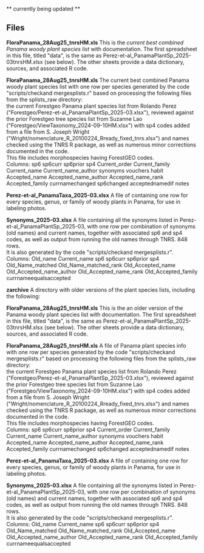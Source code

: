 ** currently being updated **

## Files 

**FloraPanama_28Aug25_tnrsHM.xls** This is the *current best combined Panama woody plant species list* with documentation.
The first spreadsheet in this file, titled "data", is the same as
Perez-et-al_PanamaPlantSp_2025-03tnrsHM.xlsx (see below).  The other sheets provide a data dictionary, sources, and associated R code.  

**FloraPanama_28Aug25_tnrsHM.xls** The current best combined Panama woody plant species list with one row per species 
generated by the code "scripts/checkand mergesplists.r" based on processing 
the following files from the splists_raw directory:  
the current Forestgeo Panama plant species list from Rolando Perez ("Forestgeo/Perez-et-al_PanamaPlantSp_2025-03.xlsx"), 
reviewed against the prior Forestgeo tree species list from Suzanne Lao ("Forestgeo/ViewTaxonomy_2024-09-10HM.xlsx")
with sp4 codes added from a file from S. Joseph Wright ("Wright/nomenclature_R_20100224_Rready_fixed_tnrs.xlsx")
and names checked using the TNRS R package,
as well as numerous minor corrections documented in the code.  
This file includes morphospecies having ForestGEO codes.  
Columns: sp6	sp6curr	sp6prior	sp4	Current_order	Current_family	Current_name	Current_name_author	synonyms	vouchers	habit	Accepted_name	Accepted_name_author	Accepted_name_rank	Accepted_family	currnamechanged	sp6changed	acceptednamedif	notes

**Perez-et-al_PanamaTaxa_2025-03.xlsx** A file of containing one row for every species, genus, or family of 
woody plants in Panama, for use in labeling photos.  

**Synonyms_2025-03.xlsx**  A file containing all the synonyms listed in Perez-et-al_PanamaPlantSp_2025-03, 
with one row per combination of synonyms (old names) and current names, together with associated sp6 and sp4 codes,
as well as output from running the old names through TNRS.  848 rows.  
It is also generated by the code "scripts/checkand mergesplists.r".
Columns: Old_name	Current_name	sp6	sp6curr	sp6prior	sp4	Old_Name_matched	Old_Name_matched_rank	Old_Accepted_name	Old_Accepted_name_author	Old_Accepted_name_rank	Old_Accepted_family	currnameequalsaccepted

**zarchive** A directory with older versions of the plant species lists, including the following: 

**FloraPanama_28Aug25_tnrsHM.xls** This is the an older version of the Panama woody plant species list with documentation.
The first spreadsheet in this file, titled "data", is the same as
Perez-et-al_PanamaPlantSp_2025-03tnrsHM.xlsx (see below).  The other sheets provide a data dictionary, sources, and associated R code.  

**FloraPanama_28Aug25_tnrsHM.xls** A file of Panama plant species info with one row per species 
generated by the code "scripts/checkand mergesplists.r" based on processing 
the following files from the splists_raw directory:  
the current Forestgeo Panama plant species list from Rolando Perez ("Forestgeo/Perez-et-al_PanamaPlantSp_2025-03.xlsx"), 
reviewed against the prior Forestgeo tree species list from Suzanne Lao ("Forestgeo/ViewTaxonomy_2024-09-10HM.xlsx")
with sp4 codes added from a file from S. Joseph Wright ("Wright/nomenclature_R_20100224_Rready_fixed_tnrs.xlsx")
and names checked using the TNRS R package,
as well as numerous minor corrections documented in the code.  
This file includes morphospecies having ForestGEO codes.  
Columns: sp6	sp6curr	sp6prior	sp4	Current_order	Current_family	Current_name	Current_name_author	synonyms	vouchers	habit	Accepted_name	Accepted_name_author	Accepted_name_rank	Accepted_family	currnamechanged	sp6changed	acceptednamedif	notes

**Perez-et-al_PanamaTaxa_2025-03.xlsx** A file of containing one row for every species, genus, or family of 
woody plants in Panama, for use in labeling photos.  

**Synonyms_2025-03.xlsx**  A file containing all the synonyms listed in Perez-et-al_PanamaPlantSp_2025-03, 
with one row per combination of synonyms (old names) and current names, together with associated sp6 and sp4 codes,
as well as output from running the old names through TNRS.  848 rows.  
It is also generated by the code "scripts/checkand mergesplists.r".
Columns: Old_name	Current_name	sp6	sp6curr	sp6prior	sp4	Old_Name_matched	Old_Name_matched_rank	Old_Accepted_name	Old_Accepted_name_author	Old_Accepted_name_rank	Old_Accepted_family	currnameequalsaccepted

